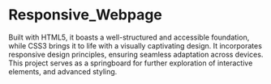 # Responsive_Webpage
Built with HTML5, it boasts a well-structured and accessible foundation, while CSS3 brings it to life with a visually captivating design. It incorporates responsive design principles, ensuring seamless adaptation across devices. This project serves as a springboard for further exploration of interactive elements, and advanced styling.
